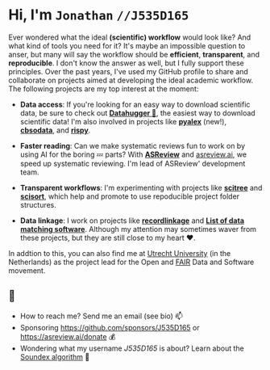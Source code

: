#  Hi, I'm `Jonathan` `//J535D165`

Ever wondered what the ideal **(scientific) workflow** would look like? And what kind of tools you need for it? It's maybe an impossible question to anser, but many will say the workflow should be **efficient**, **transparent**, and **reproducible**. I don't know the answer as well, but I fully support these principles. Over the past years, I've used my GitHub profile to share and collaborate on projects aimed at developing the ideal academic workflow. The following projects are my top interest at the moment:

- **Data access**: If you're looking for an easy way to download scientific data, be sure to check out **[Datahugger :open_hands:](https://github.com/j535d165/datahugger)**, the easiest way to download scientific data! I'm also involved in projects like **[pyalex](https://github.com/j535d165/pyalex)** (new!), **[cbsodata](https://github.com/j535d165/cbsodata)**, and **[rispy](https://github.com/MrTango/rispy)**. 

- **Faster reading**: Can we make systematic reviews fun to work on by using AI for the boring 💤 parts? With **[ASReview](https://github.com/asreview/asreview)** and [asreview.ai](https://asreview.ai), we speed up systematic reviewing. I'm lead of ASReview' development team. 

- **Transparent workflows**: I'm experimenting with projects like **[scitree](https://github.com/j535d165/scitree)** and **[scisort](https://github.com/j535d165/scisort)**, which help and promote to use repoducible project folder structures.

- **Data linkage**: I work on projects like **[recordlinkage](https://github.com/j535d165/recordlinkage)** and **[List of data matching software](https://github.com/j535d165/data-matching-software)**. Although my attention may sometimes waver from these projects, but they are still close to my heart ❤️.

In addtion to this, you can also find me at [Utrecht University](https://www.uu.nl/en/research/open-science/tracks/fair-data-and-software) (in the Netherlands) as the project lead for the Open and [FAIR](https://www.go-fair.org/fair-principles/) Data and Software movement. 


## 💬
- How to reach me? Send me an email (see bio) 📫 
- Sponsoring https://github.com/sponsors/J535D165 or https://asreview.ai/donate :moneybag:
- Wondering what my username _J535D165_ is about? Learn about the [Soundex algorithm](https://www.ics.uci.edu/~dan/genealogy/Miller/javascrp/soundex.htm) 💬
